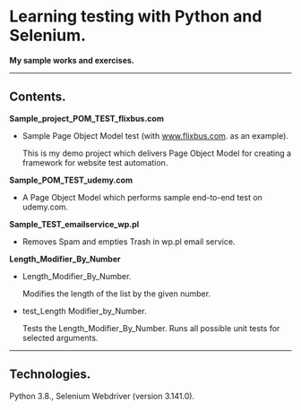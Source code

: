 # Learning testing with Python and Selenium.
**My sample works and exercises.**

---

## Contents.

**Sample_project_POM_TEST_flixbus.com**

- Sample Page Object Model test (with www.flixbus.com. as an example).

  This is my demo project which delivers Page Object Model for creating a framework for website test automation.
  
**Sample_POM_TEST_udemy.com**
- A Page Object Model which performs sample end-to-end test on udemy.com.

**Sample_TEST_emailservice_wp.pl**
- Removes Spam and empties Trash in wp.pl email service.

**Length_Modifier_By_Number**
- Length_Modifier_By_Number.

  Modifies the length of the list by the given number.
- test_Length Modifier_by_Number.

  Tests the Length_Modifier_By_Number. Runs all possible unit tests for selected arguments.

---

## Technologies.
Python 3.8.,
Selenium Webdriver (version 3.141.0).
